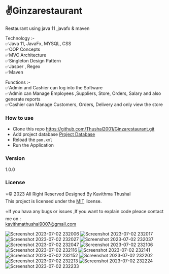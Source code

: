 # ✌️Ginzarestaurant
Restaurant using java 11 ,javafx &amp; maven

Technology :-<br/>
✅Java 11, JavaFx, MYSQL, CSS<br/>
✅OOP Concepts<br/>
✅MVC Architecture<br/>
✅Singleton Design Pattern<br/>
✅Jasper , Regex<br/>
✅Maven<br/>

Functions :-<br/>
✅Admin and Cashier can log into the Software<br/>
✅Admin can Manage Employees ,Suppliers, Store, Orders, Salary and also generate reports<br/>
✅Cashier can Manage Customers, Orders, Delivery and only view the store

### How to use
* Clone this repo https://github.com/Thushal2001/Ginzarestaurant.git
* Add project database [Project Database](https://github.com/Thushal2001/Ginzarestaurant/blob/master/src/main/resources/schema/schema.sql)
* Reload the `pom.xml`
* Run the Application

### Version
1.0.0

### License
⭐© 2023 All Right Reserved Designed By Kavithma Thushal<br/>
This project is licensed under the [MIT](LICENSE) license.

⭐If you hava any bugs or issues ,If you want to explain code pleace contact me on :<br/> 
[kavithmathushal9007@gmail.com](https://www.kavithmathushal9007@gmail.com)

![Screenshot 2023-07-02 232006](https://github.com/Thushal2001/Ginzarestaurant/assets/125787087/c9ebe806-469b-4070-8a3f-ab395f6a9c89)
![Screenshot 2023-07-02 232017](https://github.com/Thushal2001/Ginzarestaurant/assets/125787087/d53cca52-3f9f-4a59-92ac-ba0992bce626)
![Screenshot 2023-07-02 232027](https://github.com/Thushal2001/Ginzarestaurant/assets/125787087/1873cad4-f5c9-4ed0-b12a-b70dbbb873dc)
![Screenshot 2023-07-02 232037](https://github.com/Thushal2001/Ginzarestaurant/assets/125787087/f7c30672-9ccd-45fb-a212-20f91e8681a0)
![Screenshot 2023-07-02 232047](https://github.com/Thushal2001/Ginzarestaurant/assets/125787087/a9e33dea-d4c7-40fc-a630-af8a17db4034)
![Screenshot 2023-07-02 232106](https://github.com/Thushal2001/Ginzarestaurant/assets/125787087/5bf7533d-ea87-4956-bfae-1c3685eb2494)
![Screenshot 2023-07-02 232116](https://github.com/Thushal2001/Ginzarestaurant/assets/125787087/21ee916c-0122-44c2-aeea-cdcf9c01c77f)
![Screenshot 2023-07-02 232141](https://github.com/Thushal2001/Ginzarestaurant/assets/125787087/c3fc7202-5a27-4fb5-9e88-ada0bab025fd)
![Screenshot 2023-07-02 232152](https://github.com/Thushal2001/Ginzarestaurant/assets/125787087/32ae3012-54f2-4727-b728-7b4ed2b17af1)
![Screenshot 2023-07-02 232202](https://github.com/Thushal2001/Ginzarestaurant/assets/125787087/48128f74-b64b-493c-b0fe-06ab0b72696d)
![Screenshot 2023-07-02 232213](https://github.com/Thushal2001/Ginzarestaurant/assets/125787087/8be67bde-56d9-40a5-8b6a-a724ff5ff958)
![Screenshot 2023-07-02 232224](https://github.com/Thushal2001/Ginzarestaurant/assets/125787087/02f4bb0e-bc60-4748-8048-fbc6525d9f83)
![Screenshot 2023-07-02 232233](https://github.com/Thushal2001/Ginzarestaurant/assets/125787087/af1cceec-fce0-422f-8493-5a2c8a53b47d)

